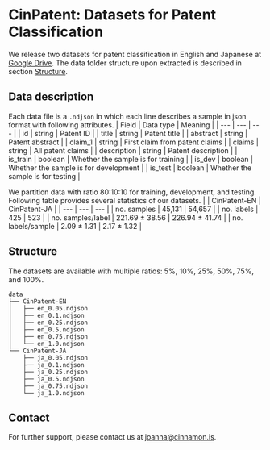 # CinPatent: Datasets for Patent Classification

We release two datasets for patent classification in English and Japanese at [Google Drive](https://drive.google.com/drive/folders/1Y5pIVqM1D-Bl_MerQidLxVf2mU4Iapas?usp=sharing). The data folder structure upon extracted is described in section [Structure](#structure).

## Data description
Each data file is a `.ndjson` in which each line describes a sample in 
json format with following attributes.
| Field | Data type | Meaning |
| --- | --- | --- |
| id | string | Patent ID |
| title | string | Patent title |
| abstract | string | Patent abstract |
| claim_1 | string | First claim from patent claims |
| claims | string | All patent claims |
| description | string | Patent description |
| is_train | boolean | Whether the sample is for training |
| is_dev | boolean | Whether the sample is for development |
| is_test | boolean | Whether the sample is for testing |

We partition data with ratio 80:10:10 for training, development, and testing. Following table provides several statistics of our datasets.
| | CinPatent-EN | CinPatent-JA |
| --- | --- | --- |
| no. samples | 45,131 | 54,657 |
| no. labels | 425 | 523 |
| no. samples/label | 221.69 ± 38.56 | 226.94 ± 41.74 |
| no. labels/sample | 2.09 ± 1.31 | 2.17 ± 1.32 |

## Structure

The datasets are available with multiple ratios: 5%, 10%, 25%, 50%, 75%, and 100%.

```
data
├── CinPatent-EN
│   ├── en_0.05.ndjson
│   ├── en_0.1.ndjson
│   ├── en_0.25.ndjson
│   ├── en_0.5.ndjson
│   ├── en_0.75.ndjson
│   └── en_1.0.ndjson
└── CinPatent-JA
    ├── ja_0.05.ndjson
    ├── ja_0.1.ndjson
    ├── ja_0.25.ndjson
    ├── ja_0.5.ndjson
    ├── ja_0.75.ndjson
    └── ja_1.0.ndjson
```

## Contact
For further support, please contact us at [joanna@cinnamon.is](joanna@cinnamon.is).
